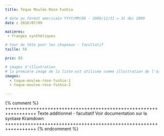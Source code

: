```yaml
---
title: Toque Moulée Rose Fushia

# date au format americain YYYY/MM/DD - 2009/12/31 = 31 dec 2009
date : 2016/07/09

matieres:
 - franges synthétiques

# tour de tête pour les chapeaux - facultatif
taille: 55

prix: 65

# images d'illustration
# la première image de la liste est utilisée comme illustration de l'article dans les pages de listing.
images:
  - toque-moulee-rose-fushia-1
  - toque-moulee-rose-fushia-2

---
```

{% comment %} +++++++++++++++++++++++++++++++++++++++++++++++++++++++++++++++++
              Texte additionnel - facultatif
              Voir documentation sur la syntaxe Kramdown
+++++++++++++++++++++++++++++++++++++++++++++++++++++++++++++++++ {% endcomment %}
